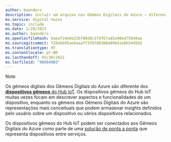```yaml
---
author: baanders
description: incluir um arquivo nos Gêmeos Digitais do Azure – diferenças entre gêmeos digitais e dispositivos gêmeos do Hub IoT
ms.service: digital-twins
ms.topic: include
ms.date: 1/20/2021
ms.author: baanders
ms.openlocfilehash: baeef24e0a32bf00d0c27df67ad5e90e475849ae
ms.sourcegitcommit: f28ebb95ae9aaaff3f87d8388a09b41e0b3445b5
ms.translationtype: HT
ms.contentlocale: pt-BR
ms.lasthandoff: 03/30/2021
ms.locfileid: "98664003"
---
```

>[!NOTE]
> Os gêmeos digitais dos Gêmeos Digitais do Azure são diferente dos [**dispositivos gêmeos** do Hub IoT](../articles/iot-hub/iot-hub-devguide-device-twins.md). Os dispositivos gêmeos do Hub IoT muitas vezes focam em descrever aspectos e funcionalidades de um dispositivo, enquanto os gêmeos dos Gêmeos Digitais do Azure são representações mais conceituais que podem armazenar insights definidos pelo usuário sobre um dispositivo ou vários dispositivos relacionados.
>
>
> Os dispositivos gêmeos do Hub IoT podem ser conectados aos Gêmeos Digitais do Azure como parte de uma [solução de ponta a ponta](../articles/digital-twins/tutorial-end-to-end.md) que representa dispositivos entre serviços.

